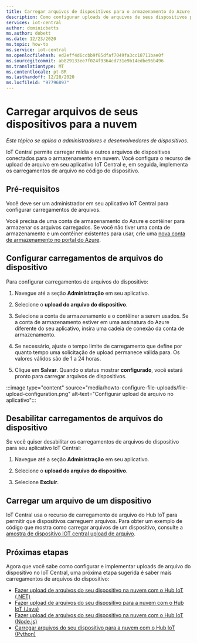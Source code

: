```yaml
---
title: Carregar arquivos de dispositivos para o armazenamento do Azure | Microsoft Docs
description: Como configurar uploads de arquivos de seus dispositivos para a nuvem. Depois de configurar os carregamentos de arquivo, implemente os carregamentos de arquivo em seus dispositivos.
services: iot-central
author: dominicbetts
ms.author: dobett
ms.date: 12/23/2020
ms.topic: how-to
ms.service: iot-central
ms.openlocfilehash: ed2eff4d6ccbb9f85dfaf7049fa3cc18711bae0f
ms.sourcegitcommit: ab829133ee7f024f9364cd731e9b14edbe96b496
ms.translationtype: MT
ms.contentlocale: pt-BR
ms.lasthandoff: 12/28/2020
ms.locfileid: "97796897"
---
```

# <a name="upload-files-from-your-devices-to-the-cloud"></a>Carregar arquivos de seus dispositivos para a nuvem

*Este tópico se aplica a administradores e desenvolvedores de dispositivos.*

IoT Central permite carregar mídia e outros arquivos de dispositivos conectados para o armazenamento em nuvem. Você configura o recurso de upload de arquivo em seu aplicativo IoT Central e, em seguida, implementa os carregamentos de arquivo no código do dispositivo.

## <a name="prerequisites"></a>Pré-requisitos

Você deve ser um administrador em seu aplicativo IoT Central para configurar carregamentos de arquivos.

Você precisa de uma conta de armazenamento do Azure e contêiner para armazenar os arquivos carregados. Se você não tiver uma conta de armazenamento e um contêiner existentes para usar, crie uma [nova conta de armazenamento no portal do Azure](https://ms.portal.azure.com/#create/Microsoft.StorageAccount-ARM).

## <a name="configure-device-file-uploads"></a>Configurar carregamentos de arquivos do dispositivo

Para configurar carregamentos de arquivos do dispositivo:

1. Navegue até a seção **Administração** em seu aplicativo.

1. Selecione o **upload do arquivo do dispositivo**.

1. Selecione a conta de armazenamento e o contêiner a serem usados. Se a conta de armazenamento estiver em uma assinatura do Azure diferente do seu aplicativo, insira uma cadeia de conexão da conta de armazenamento.

1. Se necessário, ajuste o tempo limite de carregamento que define por quanto tempo uma solicitação de upload permanece válida para. Os valores válidos são de 1 a 24 horas.

1. Clique em **Salvar**. Quando o status mostrar **configurado**, você estará pronto para carregar arquivos de dispositivos.

:::image type="content" source="media/howto-configure-file-uploads/file-upload-configuration.png" alt-text="Configurar upload de arquivo no aplicativo":::

## <a name="disable-device-file-uploads"></a>Desabilitar carregamentos de arquivos do dispositivo

Se você quiser desabilitar os carregamentos de arquivos do dispositivo para seu aplicativo IoT Central:

1. Navegue até a seção **Administração** em seu aplicativo.

1. Selecione o **upload do arquivo do dispositivo**.

1. Selecione **Excluir**.

## <a name="upload-a-file-from-a-device"></a>Carregar um arquivo de um dispositivo

IoT Central usa o recurso de carregamento de arquivo do Hub IoT para permitir que dispositivos carreguem arquivos. Para obter um exemplo de código que mostra como carregar arquivos de um dispositivo, consulte a [amostra de dispositivo IOT central upload de arquivo](/samples/iot-for-all/iotc-file-upload-device/iotc-file-upload-device/).

## <a name="next-steps"></a>Próximas etapas

Agora que você sabe como configurar e implementar uploads de arquivo do dispositivo no IoT Central, uma próxima etapa sugerida é saber mais carregamentos de arquivos do dispositivo:

- [Fazer upload de arquivos do seu dispositivo na nuvem com o Hub IoT (.NET)](../../iot-hub/iot-hub-csharp-csharp-file-upload.md)
- [Fazer upload de arquivos do seu dispositivo para a nuvem com o Hub IoT (Java)](../../iot-hub/iot-hub-java-java-file-upload.md)
- [Fazer upload de arquivos do seu dispositivo na nuvem com o Hub IoT (Node.js)](../../iot-hub/iot-hub-node-node-file-upload.md)
- [Carregar arquivos do seu dispositivo para a nuvem com o Hub IoT (Python)](../../iot-hub/iot-hub-python-python-file-upload.md)